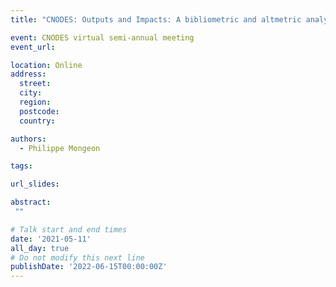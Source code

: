 ```yaml
---
title: "CNODES: Outputs and Impacts: A bibliometric and altmetric analysis"

event: CNODES virtual semi-annual meeting
event_url: 

location: Online
address:
  street: 
  city: 
  region: 
  postcode: 
  country: 

authors:
  - Philippe Mongeon

tags:

url_slides: 

abstract:
 ""

# Talk start and end times
date: '2021-05-11'
all_day: true
# Do not modify this next line
publishDate: '2022-06-15T00:00:00Z'
---
```

